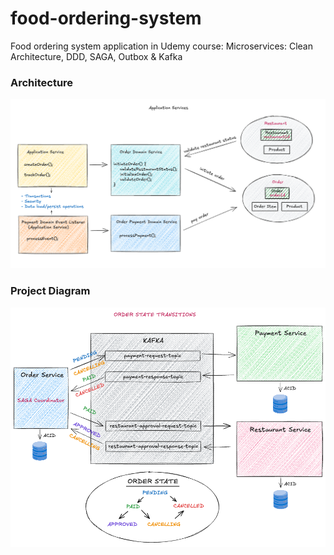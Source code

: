 # food-ordering-system
Food ordering system application in Udemy course: Microservices: Clean Architecture, DDD, SAGA, Outbox &amp; Kafka

### Architecture
![img.png](img.png)

### Project Diagram
![img_1.png](img_1.png)